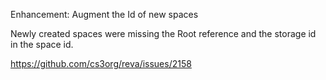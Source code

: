 Enhancement: Augment the Id of new spaces

Newly created spaces were missing the Root reference and the storage id in the space id.

https://github.com/cs3org/reva/issues/2158
